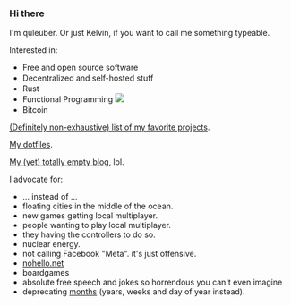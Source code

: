 ### Hi there
I'm quleuber. Or just Kelvin, if you want to call me something typeable.

Interested in:

- Free and open source software
- Decentralized and self-hosted stuff
  <img src="https://raw.githubusercontent.com/FortAwesome/Font-Awesome/6.x/svgs/solid/circle-nodes.svg" width="16" height="16">
- Rust
  <img src="https://raw.githubusercontent.com/FortAwesome/Font-Awesome/6.x/svgs/brands/rust.svg" width="16" height="16">
- Functional Programming
  <img src="https://render.githubusercontent.com/render/math?math=\lambda">
- Bitcoin
  <img src="https://raw.githubusercontent.com/FortAwesome/Font-Awesome/6.x/svgs/brands/bitcoin.svg" width="16" height="16">

[(Definitely non-exhaustive) list of my favorite projects](https://github.com/stars/quleuber/lists/fav).

[My dotfiles](https://github.com/quleuber/dotfiles).

[My (yet) totally empty blog](https://blog.quleuber.dev/), lol.


I advocate for:
- … instead of ...
- floating cities in the middle of the ocean.
- new games getting local multiplayer.
- people wanting to play local multiplayer.
- they having the controllers to do so.
- nuclear energy.
- not calling Facebook "Meta". it's just offensive.
- [nohello.net](https://nohello.net)
- boardgames
- absolute free speech and jokes so horrendous you can't even imagine
- deprecating [months](https://www.youtube.com/watch?v=QezTrYHsr_s) (years, weeks and day of year instead).
